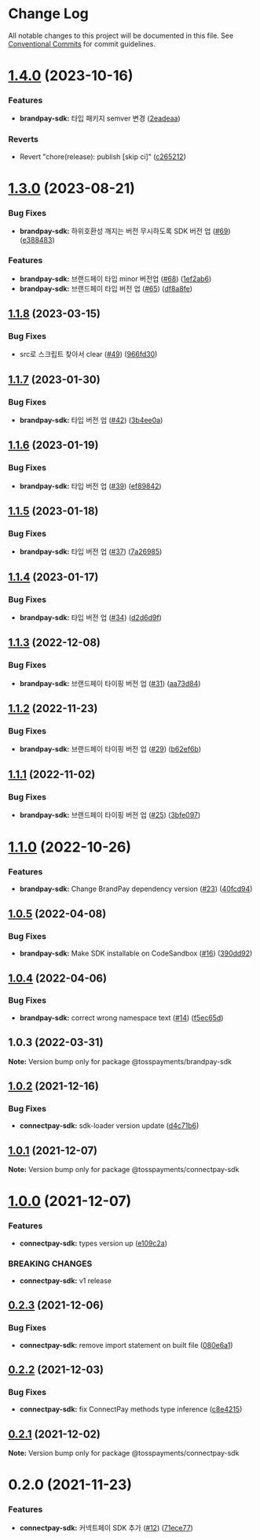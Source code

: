 # Change Log

All notable changes to this project will be documented in this file.
See [Conventional Commits](https://conventionalcommits.org) for commit guidelines.

# [1.4.0](https://github.com/tosspayments/browser-sdk/compare/@tosspayments/brandpay-sdk@1.3.0...@tosspayments/brandpay-sdk@1.4.0) (2023-10-16)


### Features

* **brandpay-sdk:** 타입 패키지 semver 변경 ([2eadeaa](https://github.com/tosspayments/browser-sdk/commit/2eadeaaaa06a5bc2ee5203675a7912caa67d7322))


### Reverts

* Revert "chore(release): publish [skip ci]" ([c265212](https://github.com/tosspayments/browser-sdk/commit/c265212f292a14319d24645d45a6c41b91c6b7e2))





# [1.3.0](https://github.com/tosspayments/browser-sdk/compare/@tosspayments/brandpay-sdk@1.1.8...@tosspayments/brandpay-sdk@1.3.0) (2023-08-21)


### Bug Fixes

* **brandpay-sdk:** 하위호환성 깨지는 버전 무시하도록 SDK 버전 업 ([#69](https://github.com/tosspayments/browser-sdk/issues/69)) ([e388483](https://github.com/tosspayments/browser-sdk/commit/e388483c01c3c9f29c8158731fe24643704e6fdc))


### Features

* **brandpay-sdk:** 브랜드페이 타입 minor 버전업 ([#68](https://github.com/tosspayments/browser-sdk/issues/68)) ([1ef2ab6](https://github.com/tosspayments/browser-sdk/commit/1ef2ab69e821b4c5762ae491ac818cdb94bd8f48))
* **brandpay-sdk:** 브랜드페이 타입 버전 업 ([#65](https://github.com/tosspayments/browser-sdk/issues/65)) ([df8a8fe](https://github.com/tosspayments/browser-sdk/commit/df8a8fe06cd4374ada9481d075f0225837f7844f))





## [1.1.8](https://github.com/tosspayments/browser-sdk/compare/@tosspayments/brandpay-sdk@1.2.0...@tosspayments/brandpay-sdk@1.1.8) (2023-03-15)


### Bug Fixes

* src로 스크립트 찾아서 clear ([#49](https://github.com/tosspayments/browser-sdk/issues/49)) ([966fd30](https://github.com/tosspayments/browser-sdk/commit/966fd301cd5344cbf4a110d2874d1cdf9306c4d2))





## [1.1.7](https://github.com/tosspayments/browser-sdk/compare/@tosspayments/brandpay-sdk@1.1.6...@tosspayments/brandpay-sdk@1.1.7) (2023-01-30)


### Bug Fixes

* **brandpay-sdk:** 타입 버전 업 ([#42](https://github.com/tosspayments/browser-sdk/issues/42)) ([3b4ee0a](https://github.com/tosspayments/browser-sdk/commit/3b4ee0a5abd76b8bf2e7157212b66b72a907280e))





## [1.1.6](https://github.com/tosspayments/browser-sdk/compare/@tosspayments/brandpay-sdk@1.1.5...@tosspayments/brandpay-sdk@1.1.6) (2023-01-19)


### Bug Fixes

* **brandpay-sdk:** 타입 버전 업 ([#39](https://github.com/tosspayments/browser-sdk/issues/39)) ([ef89842](https://github.com/tosspayments/browser-sdk/commit/ef89842766ca18aab527dc3db26bcf9f98ae2802))





## [1.1.5](https://github.com/tosspayments/browser-sdk/compare/@tosspayments/brandpay-sdk@1.1.4...@tosspayments/brandpay-sdk@1.1.5) (2023-01-18)


### Bug Fixes

* **brandpay-sdk:** 타입 버전 업 ([#37](https://github.com/tosspayments/browser-sdk/issues/37)) ([7a26985](https://github.com/tosspayments/browser-sdk/commit/7a26985d9981c8772d957af886dc24bc9888de6f))





## [1.1.4](https://github.com/tosspayments/browser-sdk/compare/@tosspayments/brandpay-sdk@1.1.3...@tosspayments/brandpay-sdk@1.1.4) (2023-01-17)


### Bug Fixes

* **brandpay-sdk:** 타입 버전 업 ([#34](https://github.com/tosspayments/browser-sdk/issues/34)) ([d2d6d9f](https://github.com/tosspayments/browser-sdk/commit/d2d6d9f12bd0a4d6fe14ab8ff8a8f0917ccf9e3d))





## [1.1.3](https://github.com/tosspayments/browser-sdk/compare/@tosspayments/brandpay-sdk@1.1.2...@tosspayments/brandpay-sdk@1.1.3) (2022-12-08)


### Bug Fixes

* **brandpay-sdk:** 브랜드페이 타이핑 버전 업 ([#31](https://github.com/tosspayments/browser-sdk/issues/31)) ([aa73d84](https://github.com/tosspayments/browser-sdk/commit/aa73d841e250a8fb5d53ca808938ebb0727ec4ff))





## [1.1.2](https://github.com/tosspayments/browser-sdk/compare/@tosspayments/brandpay-sdk@1.1.1...@tosspayments/brandpay-sdk@1.1.2) (2022-11-23)


### Bug Fixes

* **brandpay-sdk:** 브랜드페이 타이핑 버전 업 ([#29](https://github.com/tosspayments/browser-sdk/issues/29)) ([b62ef6b](https://github.com/tosspayments/browser-sdk/commit/b62ef6b71ab5299389b1a9f44333be60a917fd35))





## [1.1.1](https://github.com/tosspayments/browser-sdk/compare/@tosspayments/brandpay-sdk@1.1.0...@tosspayments/brandpay-sdk@1.1.1) (2022-11-02)


### Bug Fixes

* **brandpay-sdk:** 브랜드페이 타이핑 버전 업 ([#25](https://github.com/tosspayments/browser-sdk/issues/25)) ([3bfe097](https://github.com/tosspayments/browser-sdk/commit/3bfe09722d96db788048dd78b835bf62265b1b71))





# [1.1.0](https://github.com/tosspayments/browser-sdk/compare/@tosspayments/brandpay-sdk@1.0.5...@tosspayments/brandpay-sdk@1.1.0) (2022-10-26)


### Features

* **brandpay-sdk:** Change BrandPay dependency version ([#23](https://github.com/tosspayments/browser-sdk/issues/23)) ([40fcd94](https://github.com/tosspayments/browser-sdk/commit/40fcd94a569da8907ec6c3636d8004e7fd391aa2))





## [1.0.5](https://github.com/tosspayments/browser-sdk/compare/@tosspayments/brandpay-sdk@1.0.4...@tosspayments/brandpay-sdk@1.0.5) (2022-04-08)


### Bug Fixes

* **brandpay-sdk:** Make SDK installable on CodeSandbox ([#16](https://github.com/tosspayments/browser-sdk/issues/16)) ([390dd92](https://github.com/tosspayments/browser-sdk/commit/390dd923550cd760cd0156988f82de78ee339b9a))





## [1.0.4](https://github.com/tosspayments/browser-sdk/compare/@tosspayments/brandpay-sdk@1.0.3...@tosspayments/brandpay-sdk@1.0.4) (2022-04-06)


### Bug Fixes

* **brandpay-sdk:** correct wrong namespace text ([#14](https://github.com/tosspayments/browser-sdk/issues/14)) ([f5ec65d](https://github.com/tosspayments/browser-sdk/commit/f5ec65dad50fdde1491b8ce6a3cafca22bdede29))





## 1.0.3 (2022-03-31)

**Note:** Version bump only for package @tosspayments/brandpay-sdk





## [1.0.2](https://github.com/tosspayments/browser-sdk/compare/@tosspayments/connectpay-sdk@1.0.1...@tosspayments/connectpay-sdk@1.0.2) (2021-12-16)


### Bug Fixes

* **connectpay-sdk:** sdk-loader version update ([d4c71b6](https://github.com/tosspayments/browser-sdk/commit/d4c71b6cc5dc17399aa7c1de83acb8e5b3bd7f96))





## [1.0.1](https://github.com/tosspayments/browser-sdk/compare/@tosspayments/connectpay-sdk@1.0.0...@tosspayments/connectpay-sdk@1.0.1) (2021-12-07)

**Note:** Version bump only for package @tosspayments/connectpay-sdk





# [1.0.0](https://github.com/tosspayments/browser-sdk/compare/@tosspayments/connectpay-sdk@0.2.3...@tosspayments/connectpay-sdk@1.0.0) (2021-12-07)


### Features

* **connectpay-sdk:** types version up ([e109c2a](https://github.com/tosspayments/browser-sdk/commit/e109c2a065a212faec8f2da3983c1dce98ed3165))


### BREAKING CHANGES

* **connectpay-sdk:** v1 release





## [0.2.3](https://github.com/tosspayments/browser-sdk/compare/@tosspayments/connectpay-sdk@0.2.2...@tosspayments/connectpay-sdk@0.2.3) (2021-12-06)


### Bug Fixes

* **connectpay-sdk:** remove import statement on built file ([080e6a1](https://github.com/tosspayments/browser-sdk/commit/080e6a142333d277226bf2fcbce4e9c118cdb3ec))





## [0.2.2](https://github.com/tosspayments/browser-sdk/compare/@tosspayments/connectpay-sdk@0.2.1...@tosspayments/connectpay-sdk@0.2.2) (2021-12-03)


### Bug Fixes

* **connectpay-sdk:** fix ConnectPay methods type inference ([c8e4215](https://github.com/tosspayments/browser-sdk/commit/c8e4215b9d25cd7677a1eae13f247112b5c27cd5))





## [0.2.1](https://github.com/tosspayments/browser-sdk/compare/@tosspayments/connectpay-sdk@0.2.0...@tosspayments/connectpay-sdk@0.2.1) (2021-12-02)

**Note:** Version bump only for package @tosspayments/connectpay-sdk





# 0.2.0 (2021-11-23)


### Features

* **connectpay-sdk:** 커넥트페이 SDK 추가  ([#12](https://github.com/tosspayments/browser-sdk/issues/12)) ([71ece77](https://github.com/tosspayments/browser-sdk/commit/71ece777b2f7becf0b38db826d160b2fce8d088b))

